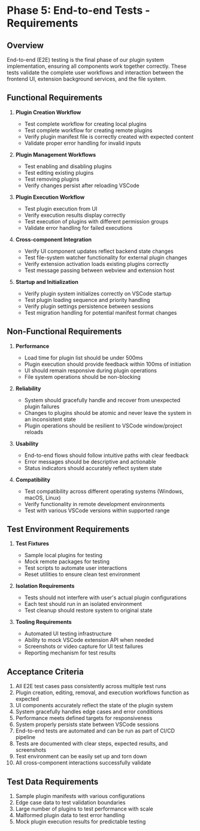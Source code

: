 # Phase 5: End-to-end Tests - Requirements

## Overview

End-to-end (E2E) testing is the final phase of our plugin system implementation, ensuring all components work together correctly. These tests validate the complete user workflows and interaction between the frontend UI, extension background services, and the file system.

## Functional Requirements

1. **Plugin Creation Workflow**
   - Test complete workflow for creating local plugins
   - Test complete workflow for creating remote plugins
   - Verify plugin manifest file is correctly created with expected content
   - Validate proper error handling for invalid inputs

2. **Plugin Management Workflows**
   - Test enabling and disabling plugins
   - Test editing existing plugins
   - Test removing plugins
   - Verify changes persist after reloading VSCode

3. **Plugin Execution Workflow**
   - Test plugin execution from UI
   - Verify execution results display correctly
   - Test execution of plugins with different permission groups
   - Validate error handling for failed executions

4. **Cross-component Integration**
   - Verify UI component updates reflect backend state changes
   - Test file-system watcher functionality for external plugin changes
   - Verify extension activation loads existing plugins correctly
   - Test message passing between webview and extension host

5. **Startup and Initialization**
   - Verify plugin system initializes correctly on VSCode startup
   - Test plugin loading sequence and priority handling
   - Verify plugin settings persistence between sessions
   - Test migration handling for potential manifest format changes

## Non-Functional Requirements

1. **Performance**
   - Load time for plugin list should be under 500ms
   - Plugin execution should provide feedback within 100ms of initiation
   - UI should remain responsive during plugin operations
   - File system operations should be non-blocking

2. **Reliability**
   - System should gracefully handle and recover from unexpected plugin failures
   - Changes to plugins should be atomic and never leave the system in an inconsistent state
   - Plugin operations should be resilient to VSCode window/project reloads

3. **Usability**
   - End-to-end flows should follow intuitive paths with clear feedback
   - Error messages should be descriptive and actionable
   - Status indicators should accurately reflect system state

4. **Compatibility**
   - Test compatibility across different operating systems (Windows, macOS, Linux)
   - Verify functionality in remote development environments
   - Test with various VSCode versions within supported range

## Test Environment Requirements

1. **Test Fixtures**
   - Sample local plugins for testing
   - Mock remote packages for testing
   - Test scripts to automate user interactions
   - Reset utilities to ensure clean test environment

2. **Isolation Requirements**
   - Tests should not interfere with user's actual plugin configurations
   - Each test should run in an isolated environment
   - Test cleanup should restore system to original state

3. **Tooling Requirements**
   - Automated UI testing infrastructure
   - Ability to mock VSCode extension API when needed
   - Screenshots or video capture for UI test failures
   - Reporting mechanism for test results

## Acceptance Criteria

1. All E2E test cases pass consistently across multiple test runs
2. Plugin creation, editing, removal, and execution workflows function as expected
3. UI components accurately reflect the state of the plugin system
4. System gracefully handles edge cases and error conditions
5. Performance meets defined targets for responsiveness
6. System properly persists state between VSCode sessions
7. End-to-end tests are automated and can be run as part of CI/CD pipeline
8. Tests are documented with clear steps, expected results, and screenshots
9. Test environment can be easily set up and torn down
10. All cross-component interactions successfully validate

## Test Data Requirements

1. Sample plugin manifests with various configurations
2. Edge case data to test validation boundaries
3. Large number of plugins to test performance with scale
4. Malformed plugin data to test error handling
5. Mock plugin execution results for predictable testing
